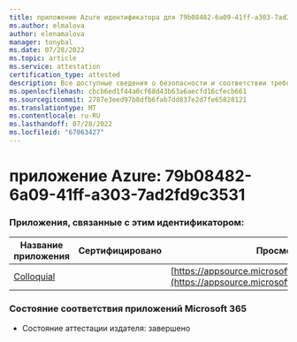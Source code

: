 ```yaml
---
title: приложение Azure идентификатора для 79b08482-6a09-41ff-a303-7ad2fd9c3531
ms.author: elmalova
author: elenamalova
manager: tonybal
ms.date: 07/28/2022
ms.topic: article
ms.service: attestation
certification_type: attested
description: Все доступные сведения о безопасности и соответствии требованиям для 79b08482-6a09-41ff-a303-7ad2fd9c3531.
ms.openlocfilehash: cbcb6ed1f44a0cf68d43b63a6aecfd16cfecb661
ms.sourcegitcommit: 2787e3eed97b8dfb6fab7dd837e2d7fe65828121
ms.translationtype: MT
ms.contentlocale: ru-RU
ms.lasthandoff: 07/28/2022
ms.locfileid: "67063427"
---
```

# <a name="azure-app-id-79b08482-6a09-41ff-a303-7ad2fd9c3531"></a>приложение Azure: 79b08482-6a09-41ff-a303-7ad2fd9c3531


### <a name="apps-associated-with-this-id"></a>Приложения, связанные с этим идентификатором:
| **Название приложения** | **Сертифицировано** | **Просмотр в AppSource** |
|--------------|---------------|-----------------------|
| [Colloquial](../forward/WA200004395.md) |  | [https://appsource.microsoft.com/product/office/WA200004395](https://appsource.microsoft.com/product/office/WA200004395) |

### <a name="microsoft-365-app-compliance-status"></a>Состояние соответствия приложений Microsoft 365
- Состояние аттестации издателя: завершено
